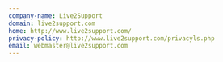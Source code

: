 ```yaml
---
company-name: Live2Support
domain: live2support.com
home: http://www.live2support.com/
privacy-policy: http://www.live2support.com/privacyls.php
email: webmaster@live2support.com
---
```




